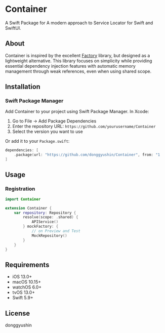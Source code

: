 # Container

A Swift Package for A modern approach to Service Locator for Swift and SwiftUI.

## About

Container is inspired by the excellent [Factory](https://github.com/hmlongco/Factory) library, but designed as a lightweight alternative. This library focuses on simplicity while providing essential dependency injection features with automatic memory management through weak references, even when using shared scope.

## Installation

### Swift Package Manager

Add Container to your project using Swift Package Manager. In Xcode:

1. Go to File → Add Package Dependencies
2. Enter the repository URL: `https://github.com/yourusername/Container`
3. Select the version you want to use

Or add it to your `Package.swift`:

```swift
dependencies: [
    .package(url: "https://github.com/donggyushin/Container", from: "1.0.0")
]
```

## Usage

### Registration
```swift
import Container

extension Container {
    var repository: Repository {
        resolve(scope: .shared) {
            APIService()
        } mockFactory: {
            // on Preview and Test
            MockRepository()
        }
    }
}
```

## Requirements

- iOS 13.0+
- macOS 10.15+
- watchOS 6.0+
- tvOS 13.0+
- Swift 5.9+

## License

donggyushin